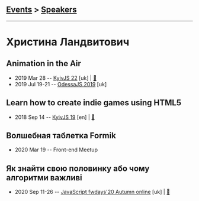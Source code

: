 ## [Events](../README.md) > [Speakers](../speakers.md)
---

# Христина Ландвитович

## Animation in the Air
- 2019 Mar 28 -- [KyivJS 22](https://www.youtube.com/watch?v=Wqn_kmMpCGc) [uk] | [:notebook:](https://slides.com/cristinalandvytovych/animation/#/)  
- 2019 Jul 19-21 -- [OdessaJS 2019](https://www.youtube.com/watch?v=Aeqr96oD_Es) [uk]   
## Learn how to create indie games using HTML5
- 2018 Sep 14 -- [KyivJS 19](https://www.youtube.com/watch?v=1KPX2a-bdZ0) [en] | [:notebook:](https://slides.com/cristinalandvytovych/gamedev#/)  
## Волшебная таблетка Formik
- 2020 Mar 19 -- Front-end Meetup    
## Як знайти свою половинку або чому алгоритми важливі
- 2020 Sep 11-26 -- [JavaScript fwdays&#39;20 Autumn online](https://youtu.be/XVdPi0_YM0k) [uk] | [:notebook:](https://www.slideshare.net/fwdays/khrystyna-landvytovych-finding-the-perfect-mate-or-what-if-an-algorithm-affects-your-life)  

